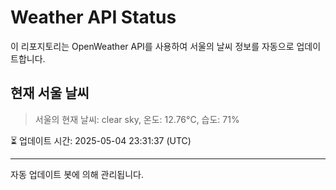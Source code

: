 
# Weather API Status

이 리포지토리는 OpenWeather API를 사용하여 서울의 날씨 정보를 자동으로 업데이트합니다.

## 현재 서울 날씨
> 서울의 현재 날씨: clear sky, 온도: 12.76°C, 습도: 71%

⏳ 업데이트 시간: 2025-05-04 23:31:37 (UTC)

---
자동 업데이트 봇에 의해 관리됩니다.
